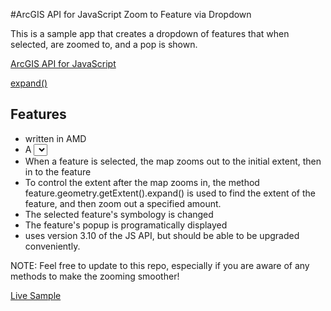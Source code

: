 #ArcGIS API for JavaScript Zoom to Feature via Dropdown

This is a sample app that creates a dropdown of features that when selected, are zoomed to, and a pop is shown.

[ArcGIS API for JavaScript](https://developers.arcgis.com/javascript/)



[expand()](https://developers.arcgis.com/javascript/jsapi/extent-amd.html#expand)



## Features

* written in AMD
* A <select> DOM element is populated with features from a featureLayer to create a dropdown
* When a feature is selected, the map zooms out to the initial extent, then in to the feature
* To control the extent after the map zooms in, the method feature.geometry.getExtent().expand() is used to find the extent of the feature, and then zoom out a specified amount.
* The selected feature's symbology is changed
* The feature's popup is programatically displayed
* uses version 3.10 of the JS API, but should be able to be upgraded conveniently.

NOTE: Feel free to update to this repo, especially if you are aware of any methods to make the zooming smoother!

[Live Sample](http://esri.github.io/developer-support/web-js/select-box-zoom-to/index.html)
